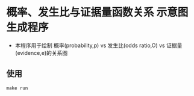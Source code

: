# 概率、发生比与证据量函数关系 示意图生成程序
* 本程序用于绘制 概率(probability,p) vs 发生比(odds ratio,O) vs 证据量(evidence,e)的关系图
## 使用
`make run`